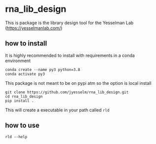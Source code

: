# rna_lib_design

This is package is the library design tool for the Yesselman Lab (https://yesselmanlab.com/) 


## how to install 

It is highly recommended to install with requirements in a conda environment

```shell
conda create --name py3 python=3.8
conda activate py3 
```

This package is not meant to be on pypi atm so the option is local install
```shell
git clone https://github.com/jyesselm/rna_lib_design.git
cd rna_lib_design
pip install .
```
This will create a executable in your path called `rld` 

## how to use 

```shell
rld --help


```
